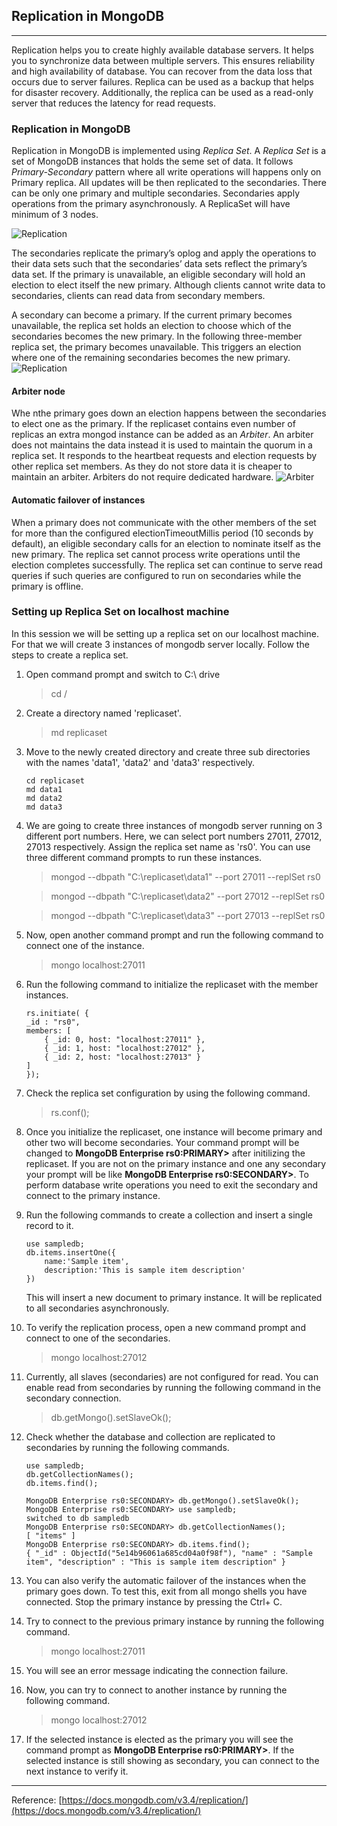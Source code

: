 ## Replication in MongoDB
----
Replication helps you to create highly available database servers. It helps you to synchronize data between multiple servers. This ensures reliability and high availability of database. You can recover from the data loss that occurs due to server failures. Replica can be used as a backup that helps for disaster recovery. Additionally, the replica can be used as a read-only server that reduces the latency for read requests. 

### Replication in MongoDB
Replication in MongoDB is implemented using *Replica Set*. A *Replica Set* is a set of MongoDB instances that holds the seme set of data. It follows *Primary-Secondary* pattern where all write operations will happens only on Primary replica. All updates will be then replicated to the secondaries. There can be only one primary and multiple secondaries. Secondaries apply operations from the primary asynchronously. A ReplicaSet will have minimum of 3 nodes.

![Replication](resources/replica-set.svg)

The secondaries replicate the primary’s oplog and apply the operations to their data sets such that the secondaries’ data sets reflect the primary’s data set. If the primary is unavailable, an eligible secondary will hold an election to elect itself the new primary. Although clients cannot write data to secondaries, clients can read data from secondary members.

A secondary can become a primary. If the current primary becomes unavailable, the replica set holds an election to choose which of the secondaries becomes the new primary. In the following three-member replica set, the primary becomes unavailable. This triggers an election where one of the remaining secondaries becomes the new primary.
![Replication](resources/replica-set-election.svg)

#### Arbiter node
Whe nthe primary goes down an election happens between the secondaries to elect one as the primary. If the replicaset contains even number of replicas an extra mongod instance can be added as an *Arbiter*. An arbiter does not maintains the data instead it is used to maintain the quorum in a replica set. It responds to the heartbeat requests and election requests by other replica set members. As they do not store data it is cheaper to maintain an arbiter. Arbiters do not require dedicated hardware. 
![Arbiter](resources/replica-set-arbiter.svg)

#### Automatic failover of instances
When a primary does not communicate with the other members of the set for more than the configured electionTimeoutMillis period (10 seconds by default), an eligible secondary calls for an election to nominate itself as the new primary. The replica set cannot process write operations until the election completes successfully. The replica set can continue to serve read queries if such queries are configured to run on secondaries while the primary is offline.

### Setting up Replica Set on localhost machine
In this session we will be setting up a replica set on our localhost machine. For that we will create 3 instances of mongodb server locally. Follow the steps to create a replica set.

1. Open command prompt and switch to C:\ drive
    > cd /
2. Create a directory named 'replicaset'.
    > md replicaset
3. Move to the newly created directory and create three sub directories with the names 'data1', 'data2' and 'data3' respectively.
    ```
    cd replicaset
    md data1
    md data2
    md data3
    ```
4. We are going to create three instances of mongodb server running on 3 different port numbers. Here, we can select port numbers 27011, 27012, 27013 respectively. Assign the replica set name as 'rs0'. You can use three different command prompts to run these instances.
    > mongod --dbpath "C:\replicaset\data1" --port 27011 --replSet rs0

    > mongod --dbpath "C:\replicaset\data2" --port 27012 --replSet rs0

    > mongod --dbpath "C:\replicaset\data3" --port 27013 --replSet rs0

5. Now, open another command prompt and run the following command to connect one of the instance.
    > mongo localhost:27011
6. Run the following command to initialize the replicaset with the member instances.
    ```
    rs.initiate( {
    _id : "rs0",
    members: [
        { _id: 0, host: "localhost:27011" },
        { _id: 1, host: "localhost:27012" },
        { _id: 2, host: "localhost:27013" }
    ]
    });
    ```
7. Check the replica set configuration by using the following command.
    > rs.conf();
8. Once you initialize the replicaset, one instance will become primary and other two will become secondaries. Your command prompt will be changed to **MongoDB Enterprise rs0:PRIMARY>** after initilizing the replicaset. If you are not on the primary instance and one any secondary your prompt will be like **MongoDB Enterprise rs0:SECONDARY>**. To perform database write operations you need to exit the secondary and connect to the primary instance.
9. Run the following commands to create a collection and insert a single record to it.
    ```
    use sampledb;
    db.items.insertOne({
	    name:'Sample item',
	    description:'This is sample item description'
    })
    ```
    This will insert a new document to primary instance. It will be replicated to all secondaries asynchronously.
10. To verify the replication process, open a new command prompt and connect to one of the secondaries.
    > mongo localhost:27012
11. Currently, all slaves (secondaries) are not configured for read. You can enable read from secondaries by running the following command in the secondary connection.
    > db.getMongo().setSlaveOk();
12. Check whether the database and collection are replicated to secondaries by running the following commands.
    ```
    use sampledb;
    db.getCollectionNames();
    db.items.find();
    ```
    ```
    MongoDB Enterprise rs0:SECONDARY> db.getMongo().setSlaveOk();
    MongoDB Enterprise rs0:SECONDARY> use sampledb;
    switched to db sampledb
    MongoDB Enterprise rs0:SECONDARY> db.getCollectionNames();
    [ "items" ]
    MongoDB Enterprise rs0:SECONDARY> db.items.find();
    { "_id" : ObjectId("5e14b96061a685cd04a0f98f"), "name" : "Sample item", "description" : "This is sample item description" } 
    ```
13. You can also verify the automatic failover of the instances when the primary goes down. To test this, exit from all mongo shells you have connected. Stop the primary instance by pressing the Ctrl+ C.
14. Try to connect to the previous primary instance by running the following command.
    > mongo localhost:27011
15. You will see an error message indicating the connection failure.
16. Now, you can try to connect to another instance by running the following command.
    > mongo localhost:27012
17. If the selected instance is elected as the primary you will see the command prompt as **MongoDB Enterprise rs0:PRIMARY>**. If the selected instance is still showing as secondary, you can connect to the next instance to verify it.

---
Reference: [https://docs.mongodb.com/v3.4/replication/](https://docs.mongodb.com/v3.4/replication/)
